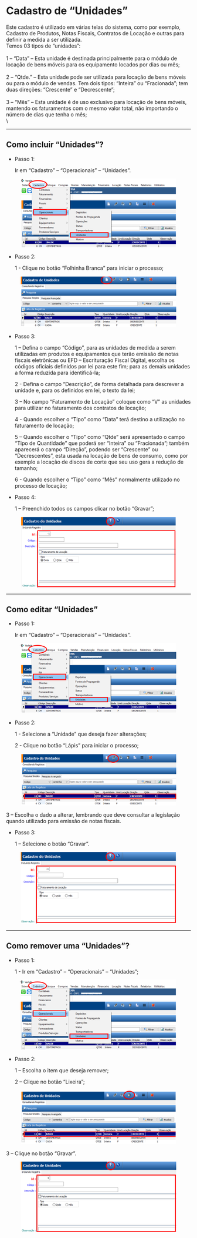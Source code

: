 # Cadastro de “Unidades”

Este cadastro é utilizado em várias telas do sistema, como por exemplo, Cadastro de Produtos, Notas Fiscais, Contratos de Locação e outras para definir a medida a ser utilizada.\
Temos 03 tipos de “unidades”:\
\
1 – “Data” – Esta unidade é destinada principalmente para o módulo de locação de bens móveis para os equipamento locados por dias ou mês;\
\
2 – “Qtde.” – Esta unidade pode ser utilizada para locação de bens móveis ou para o módulo de vendas. Tem dois tipos: “Inteira” ou “Fracionada”; tem duas direções: “Crescente” e “Decrescente”;\
\
3 – “Mês” – Esta unidade é de uso exclusivo para locação de bens móveis, mantendo os faturamentos com o mesmo valor total, não importando o número de dias que tenha o mês;\
\


***

## Como incluir “Unidades”?

*   Passo 1:

    Ir em “Cadastro” – “Operacionais” – “Unidades”.

<figure><img src="../../../.gitbook/assets/image (8) (1) (1) (1) (1).png" alt=""><figcaption></figcaption></figure>

*   Passo 2:

    1 - Clique no botão “Folhinha Branca” para iniciar o processo;

<figure><img src="../../../.gitbook/assets/image (1) (1) (1) (1) (1) (1) (1) (1).png" alt=""><figcaption></figcaption></figure>

*   Passo 3:

    1 – Defina o campo “Código”, para as unidades de medida a serem utilizadas em produtos e equipamentos que terão emissão de notas fiscais eletrônicas ou EFD – Escrituração Fiscal Digital, escolha os códigos oficiais definidos por lei para este fim; para as demais unidades a forma reduzida para identificá-la;

    2 - Defina o campo “Descrição”, de forma detalhada para descrever a unidade e, para os definidos em lei, o texto da lei;

    3 – No campo “Faturamento de Locação” coloque como “V” as unidades para utilizar no faturamento dos contratos de locação;

    4 - Quando escolher o “Tipo” como “Data” terá destino a utilização no faturamento de locação;

    5 – Quando escolher o “Tipo” como “Qtde” será apresentado o campo “Tipo de Quantidade” que poderá ser “Inteira” ou “Fracionada”; também aparecerá o campo “Direção”, podendo ser “Crescente” ou “Decrescentes”, esta usada na locação de bens de consumo, como por exemplo a locação de discos de corte que seu uso gera a redução de tamanho;

    6 - Quando escolher o “Tipo” como “Mês” normalmente utilizado no processo de locação;
*   Passo 4:

    1 – Preenchido todos os campos clicar no botão “Gravar”;

<figure><img src="../../../.gitbook/assets/image (2) (1) (1) (1) (1) (1) (1) (1).png" alt=""><figcaption></figcaption></figure>

***

## Como editar “Unidades”

*   Passo 1:

    Ir em “Cadastro” – “Operacionais” – “Unidades”.

<figure><img src="../../../.gitbook/assets/image (3) (1) (1) (1) (1) (1) (1).png" alt=""><figcaption></figcaption></figure>

*   Passo 2:

    1 - Selecione a “Unidade” que deseja fazer alterações;

    2 - Clique no botão “Lápis” para iniciar o processo;

<figure><img src="../../../.gitbook/assets/image (4) (1) (1) (1) (1) (1).png" alt=""><figcaption></figcaption></figure>

3 – Escolha o dado a alterar, lembrando que deve consultar a legislação quando utilizado para emissão de notas fiscais.

*   Passo 3:

    1 – Selecione o botão “Gravar”.

<figure><img src="../../../.gitbook/assets/image (5) (1) (1) (1) (1) (1).png" alt=""><figcaption></figcaption></figure>

***

## Como remover uma “Unidades”?

*   Passo 1:

    1 - Ir em “Cadastro” – “Operacionais” – “Unidades”;

<figure><img src="../../../.gitbook/assets/image (6) (1) (1) (1) (1) (1).png" alt=""><figcaption></figcaption></figure>

*   Passo 2:

    1 – Escolha o item que deseja remover;

    2 – Clique no botão “Lixeira”;

<figure><img src="../../../.gitbook/assets/image (7) (1) (1) (1) (1) (1).png" alt=""><figcaption></figcaption></figure>

3 – Clique no botão “Gravar”.

<figure><img src="../../../.gitbook/assets/image (630).png" alt=""><figcaption></figcaption></figure>
